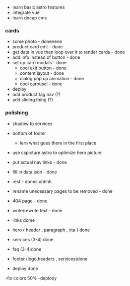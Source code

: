 - learn basic astro features 
- integrate vue
- learn decap cms

### cards
- some photo - donenene
- product card edit - done
- get data in vue then loop over it to render cards - done
- add info instead of button - done
- set up card modals - done
  - cool exit button - done
  - content layout - done
  - dialog pop up animation - done
  - cool carousel - done
- deploy 
- add product tag nav (?)
- add sliding thing (?)
### polishing
- shadow to services
- bottom of footer
  - lern what goes there in the first place
- use cspicture.astro to optimize  hero picture


- put actual nav links - done
- fill in data.json - done
- rest - dones uhhhh
- rename unecessary pages to be removed - done 
- 404 page - done
- write/rewrite text - done
- links dome
- hero ( header , paragraph , cta } done
- services (3-4) done
- fsq (3-4)done
- footer (logo,headers , services)done
- deploy done

-fix colors 50%
-deplooy